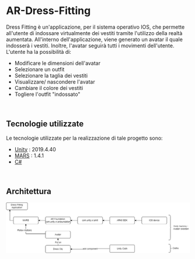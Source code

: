 # AR-Dress-Fitting
Dress Fitting è un'applicazione, per il sistema operativo IOS, che permette all'utente di indossare virtualmente dei vestiti tramite l'utilizzo della realtà aumentata.
All'interno dell'applicazione, viene generato un avatar il quale indosserà i vestiti. Inoltre, l'avatar seguirà tutti i movimenti dell'utente. <br />
L'utente ha la possibilità di:
* Modificare le dimensioni dell'avatar
* Selezionare un outfit
* Selezionare la taglia dei vestiti
* Visualizzare/ nascondere l'avatar
* Cambiare il colore dei vestiti
* Togliere l'outfit "indossato"
<br />

## Tecnologie utilizzate
Le tecnologie utilizzate per la realizzazione di tale progetto sono:
* [Unity](https://unity.com/) : 2019.4.40
* [MARS](https://docs.unity3d.com/Packages/com.unity.mars@1.4/manual/index.html) : 1.4.1
* [C#](https://learn.microsoft.com/it-it/dotnet/csharp/)
<br />

## Architettura
<div align="center"><img src="img/architettura.png"/></div>
